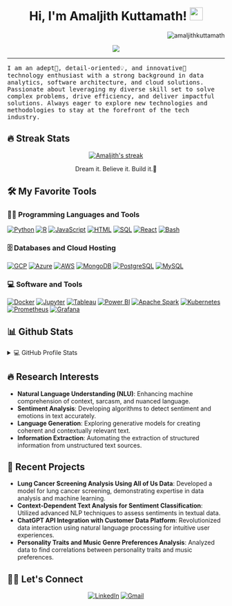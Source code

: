 <h1 align="center">
Hi, I'm Amaljith Kuttamath!
  <img src="https://media.giphy.com/media/hvRJCLFzcasrR4ia7z/giphy.gif" width="30"></h1>
 <img src="https://komarev.com/ghpvc/?username=amaljithkuttamath&label=Profile%20Views&color=0e75b6&style=flat" align='right' alt="amaljithkuttamath" />

<br/>

<p align="center">
  <a href="https://github.com/amaljithkuttamath/readme-typing-svg"><img src="https://readme-typing-svg.herokuapp.com?lines=Data+Analytics+Engineer;Experienced+Software+Architect;NLP+%7C+Data+Mining+%7C+Cloud+Solutions;Always+learning+new+things&center=true&width=380&height=45"></a>
</p>
<hr/>
<samp>
I am an adept🚀, detail-oriented💡, and innovative🌟 technology enthusiast with a strong background in data analytics, software architecture, and cloud solutions. Passionate about leveraging my diverse skill set to solve complex problems, drive efficiency, and deliver impactful solutions. Always eager to explore new technologies and methodologies to stay at the forefront of the tech industry.
</samp>

## 🔥 Streak Stats

<p align="center">
  <a href="https://github.com/amaljithkuttamath/github-readme-streak-stats">
    <img title="🔥 Get streak stats for your profile at git.io/streak-stats" alt="Amaljith's streak" src="https://github-readme-streak-stats.herokuapp.com/?user=amaljithkuttamath&theme=monokai-metallian&hide_border=true"/>
  </a>
  <p align="center"> Dream it. Believe it. Build it.🚀 </p>
</p>

## 🛠️ My Favorite Tools

### 👨‍💻 Programming Languages and Tools

<p>
    <a href="#"><img alt="Python" src="https://img.shields.io/badge/Python%20-%2314354C.svg?logo=python&logoColor=white"></a>
    <a href="#"><img alt="R" src="https://img.shields.io/badge/R%20-%23276DC3.svg?logo=r&logoColor=white"></a>
    <a href="#"><img alt="JavaScript" src="https://img.shields.io/badge/JavaScript-%23323330.svg?logo=javascript&logoColor=%23F7DF1E"></a>
    <a href="#"><img alt="HTML" src="https://img.shields.io/badge/HTML-%23E34F26.svg?logo=html5&logoColor=white"></a>
    <a href="#"><img alt="SQL" src="https://img.shields.io/badge/SQL-%2300f.svg?logo=sql&logoColor=white"></a>
    <a href="#"><img alt="React" src="https://img.shields.io/badge/React-%23282C34.svg?logo=react&logoColor=%2361DAFB"></a>
    <a href="#"><img alt="Bash" src="https://img.shields.io/badge/Bash%20Script-%234EAA25.svg?logo=gnu-bash&logoColor=white"></a>
</p>

### 🗄️ Databases and Cloud Hosting

<p>
    <a href="#"><img alt="GCP" src="https://img.shields.io/badge/GCP-%234285F4.svg?logo=google-cloud&logoColor=white"></a>
    <a href="#"><img alt="Azure" src="https://img.shields.io/badge/Azure-%230072C6.svg?logo=microsoftazure&logoColor=white"></a>
    <a href="#"><img alt="AWS" src="https://img.shields.io/badge/AWS-%23FF9900.svg?logo=amazon-aws&logoColor=white"></a>
    <a href="#"><img alt="MongoDB" src="https://img.shields.io/badge/MongoDB-%2347A248.svg?logo=mongodb&logoColor=white"></a>
    <a href="#"><img alt="PostgreSQL" src="https://img.shields.io/badge/PostgreSQL-%23336791.svg?logo=postgresql&logoColor=white"></a>
    <a href="#"><img alt="MySQL" src="https://img.shields.io/badge/MySQL-%234479A1.svg?logo=mysql&logoColor=white"></a>
</p>

### 💻 Software and Tools

<p>
    <a href="#"><img alt="Docker" src="https://img.shields.io/badge/Docker%20-%232496ED.svg?logo=docker&logoColor=white"></a>
    <a href="#"><img alt="Jupyter" src="https://img.shields.io/badge/Jupyter%20-%23F37626.svg?logo=Jupyter&logoColor=white"></a>
    <a href="#"><img alt="Tableau" src="https://img.shields.io/badge/Tableau-%231E4E79.svg?logo=tableau&logoColor=white"></a>
    <a href="#"><img alt="Power BI" src="https://img.shields.io/badge/Power%20BI-%23F2C811.svg?logo=power-bi&logoColor=black"></a>
    <a href="#"><img alt="Apache Spark" src="https://img.shields.io/badge/Apache%20Spark-%23E25A1C.svg?logo=apache-spark&logoColor=white"></a>
    <a href="#"><img alt="Kubernetes" src="https://img.shields.io/badge/kubernetes%20-%23326CE5.svg?logo=kubernetes&logoColor=white"></a>
    <a href="#"><img alt="Prometheus" src="https://img.shields.io/badge/Prometheus-%23E6522C.svg?logo=prometheus&logoColor=white"></a>
    <a href="#"><img alt="Grafana" src="https://img.shields.io/badge/Grafana-%23F46800.svg?logo=grafana&logoColor=white"></a>
</p>


## 📊 Github Stats

<details> 
  <summary>💻 GitHub Profile Stats</summary>
  <br/>
    <a href="https://github.com/amaljithkuttamath/github-readme-stats"><img alt="Amaljith's Github Stats" src="https://github-readme-stats.vercel.app/api?username=amaljithkuttamath&show_icons=true&count_private=true&theme=react&hide_border=true&bg_color=1F222E&title_color=F85D7F&icon_color=F8D866" height="192px"/></a>
  <br/>
  <b>Note:</b> Top languages is a metric of the languages my public code consists of and doesn't reflect experience or skill level.
</details>

<!-- Add any other sections you think might be relevant, like 'Recent GitHub Activity', 'Projects', etc. -->
## 🔥 Research Interests

- **Natural Language Understanding (NLU)**: Enhancing machine comprehension of context, sarcasm, and nuanced language.
- **Sentiment Analysis**: Developing algorithms to detect sentiment and emotions in text accurately.
- **Language Generation**: Exploring generative models for creating coherent and contextually relevant text.
- **Information Extraction**: Automating the extraction of structured information from unstructured text sources.


## 📝 Recent Projects

- **Lung Cancer Screening Analysis Using All of Us Data**: Developed a model for lung cancer screening, demonstrating expertise in data analysis and machine learning.
- **Context-Dependent Text Analysis for Sentiment Classification**: Utilized advanced NLP techniques to assess sentiments in textual data.
- **ChatGPT API Integration with Customer Data Platform**: Revolutionized data interaction using natural language processing for intuitive user experiences.
- **Personality Traits and Music Genre Preferences Analysis**: Analyzed data to find correlations between personality traits and music preferences.

## 🙋‍♂️ Let's Connect

<p align="center">
	<a href="https://www.linkedin.com/in/amaljithk/" target="_blank"><img src="https://img.icons8.com/bubbles/50/000000/linkedin.png" alt="LinkedIn"/></a>
	<a href="mailto:kuttamath.amaljith@gmail.com" target="_blank"><img src="https://img.icons8.com/bubbles/50/000000/gmail.png" alt="Gmail"/></a>
</p>
